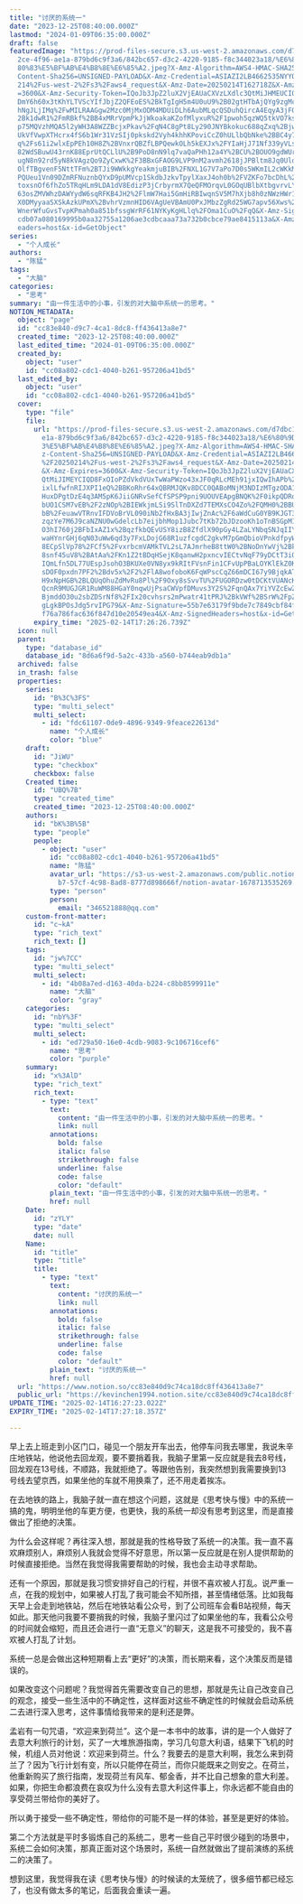 ```yaml
---
title: "讨厌的系统一"
date: "2023-12-25T08:40:00.000Z"
lastmod: "2024-01-09T06:35:00.000Z"
draft: false
featuredImage: "https://prod-files-secure.s3.us-west-2.amazonaws.com/d7dbc101-8\
  2ce-4f96-ae1a-879bd6c9f3a6/842bc657-d3c2-4220-9185-f8c344023a18/%E6%80%9D%E8%\
  80%83%E5%BF%AB%E4%B8%8E%E6%85%A2.jpeg?X-Amz-Algorithm=AWS4-HMAC-SHA256&X-Amz-\
  Content-Sha256=UNSIGNED-PAYLOAD&X-Amz-Credential=ASIAZI2LB4662535NYYQ%2F20250\
  214%2Fus-west-2%2Fs3%2Faws4_request&X-Amz-Date=20250214T162718Z&X-Amz-Expires\
  =3600&X-Amz-Security-Token=IQoJb3JpZ2luX2VjEAUaCXVzLXdlc3QtMiJHMEUCIQD9g40Fnd\
  DmY6h60x3tKhYLTVScYIfJbjZ2QFEoES%2BkTgIgH5m4U0uU9%2B02gtHTbAjQYg9zgMcLVva2iUT\
  hNgJLjIMq%2FwMILRAAGgw2Mzc0MjMxODM4MDUiDLh6AubMLqcQSDuhQircA4EqyA3jFOQIfv7EG%\
  2Bk1dwR1%2FmRBkf%2BB4xMRrVpmPkJjWkoakaKZofMlyxuR%2F1pwoh5qzWQ5tkVO7ksfZ1s8maJ\
  p75MQVzhMQA5l2yWH3A8WZZBcjxPkav%2FqN4C8gPt8Ly290JNYBkokuc688qZxq%2BjwQG%2FXdR\
  UkVfVwpXTHcrx4fS6b1Wr31VzSIj0pkskd2Vyh4khhKPoviCcZ0hULlbQbNke%2BBC4y7Uccp%2Bk\
  q%2Fs61i2wlxEpPEh10H8Z%2BVnxrQBZfLBPQewkOLh5kEXJx%2FYIaHjJ71Nf339yVLs4RwFu%2B\
  82WdSBuwU43rnK88EprUtQCLlU%2B9PoD8nN9lq7vaQaPHh12a4Y%2BCU%2BOUO9gdWUrxiDIQkm3\
  ugN8n92rd5yN8kVAgzQo9ZyCxwK%2F3BBxGFAOG9LVP9nM2avmh2618jJPBltm8Jq0UldKH7bCfe8\
  OlfTBgvenF5NttTFm%2BTJi9WWkkgYeakmjuBIB%2FNXL1G7V7aPo7D0s5WKmIL2cWKkMMbbRzyuD\
  PQUeu1Vn09DZmRFNuznbQYxD9pUMVcp1SkdbJzkvTpylXaxJ4oh0b%2FVZKFo7bcDhL%2FtQ8%2Fr\
  toxsnOf6fhZo5TRqHLm9LDA1dV8EdizP3jCrbyrmX7QeQFMOrqvL0GOqUBlbXtbgvrvLYgIkjF5iG\
  63osZMVWhzDAWYydW6sqRFKB4JH2%2FlmW7Hai5GmHiRBIwqnSV5M7hXjb8h0zNWzHWr1GM%2BVu4\
  X0DMyyaaSXSkAzkUPmX%2BvhrVzmnHID6VAgUeVBAmU0PxJMbzZgRd25WG7apv56Xws%2B9u8JU9v\
  WnerWfuGvsTvpKPmah0a851bfssgWrRF61NYKyKgHLlq%2FOma1CuO%2FqQ&X-Amz-Signature=c\
  cdb07a080169995b0aa32755a1206ae3cdbcaaa73a732b0cbce79ae8415113a&X-Amz-SignedH\
  eaders=host&x-id=GetObject"
series:
  - "个人成长"
authors:
  - "陈猛"
tags:
  - "大脑"
categories:
  - "思考"
summary: "由一件生活中的小事，引发的对大脑中系统一的思考。"
NOTION_METADATA:
  object: "page"
  id: "cc83e840-d9c7-4ca1-8dc8-ff436413a8e7"
  created_time: "2023-12-25T08:40:00.000Z"
  last_edited_time: "2024-01-09T06:35:00.000Z"
  created_by:
    object: "user"
    id: "cc08a802-cdc1-4040-b261-957206a41bd5"
  last_edited_by:
    object: "user"
    id: "cc08a802-cdc1-4040-b261-957206a41bd5"
  cover:
    type: "file"
    file:
      url: "https://prod-files-secure.s3.us-west-2.amazonaws.com/d7dbc101-82ce-4f96-a\
        e1a-879bd6c9f3a6/842bc657-d3c2-4220-9185-f8c344023a18/%E6%80%9D%E8%80%8\
        3%E5%BF%AB%E4%B8%8E%E6%85%A2.jpeg?X-Amz-Algorithm=AWS4-HMAC-SHA256&X-Am\
        z-Content-Sha256=UNSIGNED-PAYLOAD&X-Amz-Credential=ASIAZI2LB4662U5JTQOC\
        %2F20250214%2Fus-west-2%2Fs3%2Faws4_request&X-Amz-Date=20250214T162626Z\
        &X-Amz-Expires=3600&X-Amz-Security-Token=IQoJb3JpZ2luX2VjEAUaCXVzLXdlc3\
        QtMiJIMEYCIQD8FxOIoPZdVkdVUxTwWaPWzo43xJF0qRLcMEh91jxIQwIhAPb%2FdXOAY0U\
        ixlLfwfnRIJXPI1eQ%2BBKoRhr64xQBRMJQKv8DCC0QABoMNjM3NDIzMTgzODA1IgyM62oJ\
        HuxDPgtDzE4q3AM5pK6JiiGNRvSefCfSPSP9pni9UOUVEApgBNQK%2F0ikpQDRqwysnqmTl\
        bUO1CSM7vEB%2F2zNOp%2BIEWkjmLSi9SlTnDXZd7TEMXsCO4Zo%2FQMH0%2BBUa2UJ8r69\
        bB%2FeuawVTRnvIFDVoBrVL090iNb2fHxBA3jIwjZnAc%2F6aWdCuG0YB9KJGT32SsOEYDd\
        zqzYe7M6J9caNZNU0wGdelcLb7eijbhMop1Jubc7tKb72bJDzooKh1oTnBSGpM1rg3%2F7d\
        O3hI760j2BFbIxAZ1x%2BqzfkbQEvUSY8izB8ZfdlX90pGy4LZaLYNbqSNJqIIY%2FJb4LL\
        waHYnrGHj6qN03uWw6qd3y7FxLDojG68R1uzfcgdC2gkvM7pGmQbioVPnkdfpyWfZnhfFo7\
        8ECpSlVp78%2FCf5%2FvxrbcmVAMkTVL2sL7AJmrheB8ttW0%2BNoDnYwVj%2Bk0hey%2BW\
        8snf45uV8%2BAtAa%2FKn1Z2tBDqHSejK8qanwH2pxncvIECtvNqF79yDCtT3iQSZXK9UjD\
        IQmLfn5DL77UEspJsohO3BKUXe0VN8yx9kRItFVsnFin1CFvUpPBaLOYKlEkZ0KrB9CTuhD\
        sDOF0pxdn7PF2%2Bdv5x%2F2%2FlA8wofoboK6FqWPscCqZ66mDCI67y9BjqkATZ6Ree8Ia\
        H9xNpHGB%2BLQUqOhuZdMvRu8Pl%2F9Oxy8sSvvTU%2FUGORDzw0tDCKtVUANcKc4hl%2Bi\
        QcnR9MUGJGR1RuWM88HGaY0nqwUjPsaCWVpfDMuvs3Y2S%2FqnQAx7YiYVZcEwZ4eJQzznA\
        BjmddO30u2sbZDSrNf8%2FIx20cvhsrs2mPwatr41tPRJ%2BkVWf%2BSrW%2FpZp%2B2%2F\
        gLgkBPOsJdg5rvIPG79&X-Amz-Signature=55b7e63179f9bde7c7849cbf84fc12ceaec\
        f76a786fac636f847d10e20549ea4&X-Amz-SignedHeaders=host&x-id=GetObject"
      expiry_time: "2025-02-14T17:26:26.739Z"
  icon: null
  parent:
    type: "database_id"
    database_id: "8d6a6f9d-5a2c-433b-a560-b744eab9db1a"
  archived: false
  in_trash: false
  properties:
    series:
      id: "B%3C%3FS"
      type: "multi_select"
      multi_select:
        - id: "fdc61107-0de9-4896-9349-9feace22613d"
          name: "个人成长"
          color: "blue"
    draft:
      id: "JiWU"
      type: "checkbox"
      checkbox: false
    Created time:
      id: "UBQ%7B"
      type: "created_time"
      created_time: "2023-12-25T08:40:00.000Z"
    authors:
      id: "bK%3B%5B"
      type: "people"
      people:
        - object: "user"
          id: "cc08a802-cdc1-4040-b261-957206a41bd5"
          name: "陈猛"
          avatar_url: "https://s3-us-west-2.amazonaws.com/public.notion-static.com/775523\
            b7-57cf-4c98-8ad8-8777d898666f/notion-avatar-1678713535269.png"
          type: "person"
          person:
            email: "346521888@qq.com"
    custom-front-matter:
      id: "c~kA"
      type: "rich_text"
      rich_text: []
    tags:
      id: "jw%7CC"
      type: "multi_select"
      multi_select:
        - id: "4b08a7ed-d163-40da-b224-c8bb8599911e"
          name: "大脑"
          color: "gray"
    categories:
      id: "nbY%3F"
      type: "multi_select"
      multi_select:
        - id: "ed729a50-16e0-4cdb-9083-9c106716cef6"
          name: "思考"
          color: "purple"
    summary:
      id: "x%3AlD"
      type: "rich_text"
      rich_text:
        - type: "text"
          text:
            content: "由一件生活中的小事，引发的对大脑中系统一的思考。"
            link: null
          annotations:
            bold: false
            italic: false
            strikethrough: false
            underline: false
            code: false
            color: "default"
          plain_text: "由一件生活中的小事，引发的对大脑中系统一的思考。"
          href: null
    Date:
      id: "zYLY"
      type: "date"
      date: null
    Name:
      id: "title"
      type: "title"
      title:
        - type: "text"
          text:
            content: "讨厌的系统一"
            link: null
          annotations:
            bold: false
            italic: false
            strikethrough: false
            underline: false
            code: false
            color: "default"
          plain_text: "讨厌的系统一"
          href: null
  url: "https://www.notion.so/cc83e840d9c74ca18dc8ff436413a8e7"
  public_url: "https://kevinchen1994.notion.site/cc83e840d9c74ca18dc8ff436413a8e7"
UPDATE_TIME: "2025-02-14T16:27:23.022Z"
EXPIRY_TIME: "2025-02-14T17:27:18.357Z"

---
```

<link rel="stylesheet" href="https://cdn.jsdelivr.net/npm/katex@0.16.2/dist/katex.min.css" integrity="sha384-bYdxxUwYipFNohQlHt0bjN/LCpueqWz13HufFEV1SUatKs1cm4L6fFgCi1jT643X" crossorigin="anonymous">


早上去上班走到小区门口，碰见一个朋友开车出去，他停车问我去哪里，我说朱辛庄地铁站，他说他去回龙观，要不要捎着我，我脑子里第一反应就是我去8号线，回龙观在13号线，不顺路，我就拒绝了。等跟他告别，我突然想到我需要换到13号线去望京西，如果坐他的车就不用换乘了，还不用走着挨冻。


在去地铁的路上，我脑子就一直在想这个问题，这就是《思考快与慢》中的系统一搞的鬼，明明坐他的车更方便，也更快，我的系统一却没有思考到这里，而是直接做出了拒绝的决策。


为什么会这样呢？再往深入想，那就是我的性格导致了系统一的决策。我一直不喜欢麻烦别人，麻烦别人我就会觉得不好意思，所以第一反应就是在别人提供帮助的时候直接拒绝。当然在我觉得我需要帮助的时候，我也会主动寻求帮助。


还有一个原因，那就是我习惯安排好自己的行程，并很不喜欢被人打乱。说严重一点，在我的规划中，如果被人打乱了我可能会不知所措，甚至情绪低落。比如我每天早上会走到地铁站，然后在地铁站看公众号，到了公司班车会看B站视频，每天如此。那天他问我要不要捎我的时候，我脑子里闪过了如果坐他的车，我看公众号的时间就会缩短，而且还会进行一直“无意义”的聊天，这是我不可接受的，我不喜欢被人打乱了计划。


系统一总是会做出这种短期看上去“更好”的决策，而长期来看，这个决策反而是错误的。


如果改变这个问题呢？我觉得首先需要改变自己的思想，那就是先让自己改变自己的观念，接受一些生活中的不确定性，这样面对这些不确定性的时候就会启动系统二去进行深入思考，这件事情给我带来的是利还是弊。


孟岩有一句咒语，“欢迎来到荷兰”。这个是一本书中的故事，讲的是一个人做好了去意大利旅行的计划，买了一大堆旅游指南，学习几句意大利语，结果下飞机的时候，机组人员对他说：欢迎来到荷兰。什么？我要去的是意大利啊，我怎么来到荷兰了？因为飞行计划有变，所以只能停在荷兰，而你只能既来之则安之。在荷兰，他重新购买了旅行指南，发现荷兰有风车、郁金香，并不比自己想象的意大利差。如果，你把生命都浪费在哀叹为什么没有去意大利这件事上，你永远都不能自由的享受荷兰带给你的美好了。


所以勇于接受一些不确定性，带给你的可能不是一样的体验，甚至是更好的体验。


第二个方法就是平时多锻炼自己的系统二，思考一些自己平时很少碰到的场景中，系统二会如何决策，那真正面对这个场景时，系统一自然就做出了提前演练的系统二的决策了。


想到这里，我觉得我在读《思考快与慢》的时候读的太笼统了，很多细节都已经忘了，也没有做太多的笔记，后面我会重读一遍。

